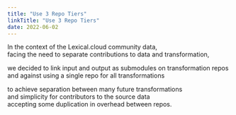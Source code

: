```yaml
---
title: "Use 3 Repo Tiers"
linkTitle: "Use 3 Repo Tiers"
date: 2022-06-02
---
```


In the context of the Lexical.cloud community data, \
facing the need to separate contributions to data and transformation,

we decided to link input and output as submodules on transformation repos  \
and against using a single repo for all transformations

to achieve separation between many future transformations \
and simplicity for contributors to the source data \
accepting some duplication in overhead between repos.
